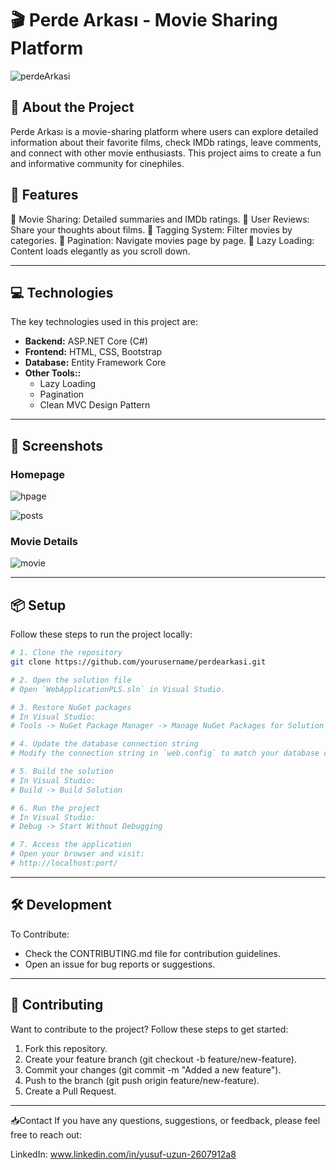 # 🎬 Perde Arkası - Movie Sharing Platform

![perdeArkasi](https://github.com/user-attachments/assets/5600d9e0-71e8-49c5-9a77-63739310ab55)



## 📖 About the Project
Perde Arkası is a movie-sharing platform where users can explore detailed information about their favorite films, check IMDb ratings, leave comments, and connect with other movie enthusiasts. This project aims to create a fun and informative community for cinephiles. 

## 🚀 Features
🎥 Movie Sharing: Detailed summaries and IMDb ratings.
📜 User Reviews: Share your thoughts about films.
🔖 Tagging System: Filter movies by categories.
📄 Pagination: Navigate movies page by page.
🌟 Lazy Loading: Content loads elegantly as you scroll down.

---

## 💻 Technologies

The key technologies used in this project are:

- **Backend:** ASP.NET Core (C#)
- **Frontend:** HTML, CSS, Bootstrap
- **Database:** Entity Framework Core
- **Other Tools::** 
  - Lazy Loading
  - Pagination
  - Clean MVC Design Pattern

---

## 📸 Screenshots

### Homepage
![hpage](https://github.com/user-attachments/assets/4d51f746-45fc-4afd-b911-39c14487a5c8)

![posts](https://github.com/user-attachments/assets/421341ce-b6aa-4c57-a826-6a48936f1b9a)

### Movie Details

![movie](https://github.com/user-attachments/assets/64b54b84-7197-4e5f-b9f5-f9938f8b17e7)




---

## 📦 Setup
Follow these steps to run the project locally:

```bash
# 1. Clone the repository
git clone https://github.com/yourusername/perdearkasi.git

# 2. Open the solution file
# Open `WebApplicationPLS.sln` in Visual Studio.

# 3. Restore NuGet packages
# In Visual Studio:
# Tools -> NuGet Package Manager -> Manage NuGet Packages for Solution -> Restore

# 4. Update the database connection string
# Modify the connection string in `web.config` to match your database configuration.

# 5. Build the solution
# In Visual Studio:
# Build -> Build Solution

# 6. Run the project
# In Visual Studio:
# Debug -> Start Without Debugging

# 7. Access the application
# Open your browser and visit:
# http://localhost:port/
```
---

## 🛠️ Development
To Contribute:
* Check the CONTRIBUTING.md file for contribution guidelines.
* Open an issue for bug reports or suggestions.

---

## 🤝 Contributing
Want to contribute to the project? Follow these steps to get started:

1. Fork this repository.
2. Create your feature branch (git checkout -b feature/new-feature).
3. Commit your changes (git commit -m "Added a new feature").
4. Push to the branch (git push origin feature/new-feature).
5. Create a Pull Request.

---
📥Contact
If you have any questions, suggestions, or feedback, please feel free to reach out:

LinkedIn: www.linkedin.com/in/yusuf-uzun-2607912a8
